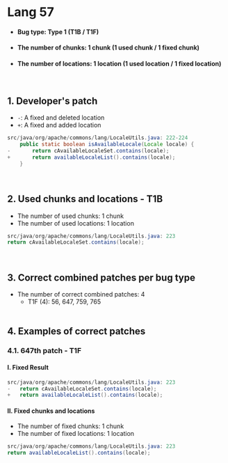 # Lang 57
* <h4>Bug type: Type 1 (T1B / T1F)</h4>
* <h4>The number of chunks: 1 chunk (1 used chunk / 1 fixed chunk)</h4>
* <h4>The number of locations: 1 location (1 used location / 1 fixed location)</h4>
<br>

## 1. Developer's patch
* `-`: A fixed and deleted location
* `+`: A fixed and added location
```java
src/java/org/apache/commons/lang/LocaleUtils.java: 222-224
    public static boolean isAvailableLocale(Locale locale) {
-       return cAvailableLocaleSet.contains(locale);
+       return availableLocaleList().contains(locale);
    }
```
<br>

## 2. Used chunks and locations - T1B
* The number of used chunks: 1 chunk
* The number of used locations: 1 location
```java
src/java/org/apache/commons/lang/LocaleUtils.java: 223
return cAvailableLocaleSet.contains(locale);
```
<br>

## 3. Correct combined patches per bug type
* The number of correct combined patches: 4
    * T1F (4): 56, 647, 759, 765
<br><br>

## 4. Examples of correct patches
### 4.1. 647th patch - T1F
#### I. Fixed Result
```java
src/java/org/apache/commons/lang/LocaleUtils.java: 223
-   return cAvailableLocaleSet.contains(locale);
+   return availableLocaleList().contains(locale);
```

#### II. Fixed chunks and locations
* The number of fixed chunks: 1 chunk
* The number of fixed locations: 1 location
```java
src/java/org/apache/commons/lang/LocaleUtils.java: 223
return availableLocaleList().contains(locale);
```
<br><br>